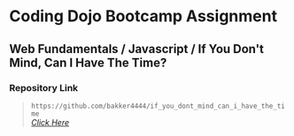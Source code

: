 # Coding Dojo Bootcamp Assignment
## Web Fundamentals / Javascript / If You Don't Mind, Can I Have The Time?

### Repository Link  

> ``` https://github.com/bakker4444/if_you_dont_mind_can_i_have_the_time ```  
> _[Click Here](https://github.com/bakker4444/if_you_dont_mind_can_i_have_the_time)_  
